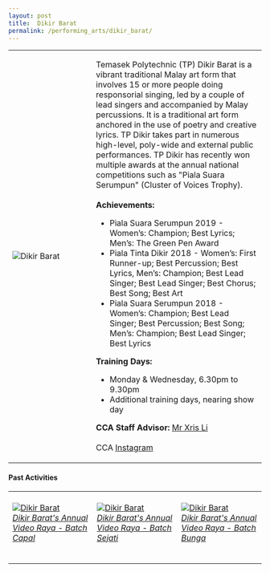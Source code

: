```yaml
---
layout: post
title:  Dikir Barat
permalink: /performing_arts/dikir_barat/
---
```


<div>
<table>
    <tr>
        <td style="width:33%"><image src="{{site.baseurl}}/images/CCA_dikir_barat.jpg" style="display:block;margin-left:auto;margin-right:auto;" alt="Dikir Barat"></image></td>
        <td>
            <p>
                Temasek Polytechnic (TP) Dikir Barat is a vibrant traditional Malay art form that involves 15 or more people doing responsorial singing, led by a couple of lead singers and accompanied by Malay percussions. It is a traditional art form anchored in the use of poetry and creative lyrics. TP Dikir takes part in numerous high-level, poly-wide and external public performances. TP Dikir has recently won multiple awards at the annual national competitions such as "Piala Suara Serumpun" (Cluster of Voices Trophy).<br>
                <br>
                <b>Achievements:</b><br>
                <ul>
                    <li>Piala Suara Serumpun 2019 - Women’s: Champion; Best Lyrics; Men’s: The Green Pen Award</li>
                    <li>Piala Tinta Dikir 2018 - Women’s: First Runner-up; Best Percussion; Best Lyrics, Men’s: Champion; Best Lead Singer; Best Lead Singer; Best Chorus; Best Song; Best Art</li>
                    <li>Piala Suara Serumpun 2018 - Women’s: Champion; Best Lead Singer; Best Percussion; Best Song; Men’s: Champion; Best Lead Singer; Best Lyrics</li>               
                </ul>
            </p>
            <p>
                <b>Training Days:</b><br>
                <ul>    
                    <li>Monday & Wednesday, 6.30pm to 9.30pm</li>
                    <li>Additional training days, nearing show day</li>
                </ul>
            </p>
            <p>
                <b>CCA Staff Advisor:</b> <a href="mailto:chrislee@tp.edu.sg">Mr Xris Li</a><br>
                <br>
                CCA <a href="https://www.instagram.com/tpdikir">Instagram</a>
            </p>
        </td>
    </tr>
</table>
</div>

#### Past Activities

<table>
    <tr>
        <td style="width:33%"><br>
            <a href="https://www.instagram.com/p/CBQNsxNh9Go/">
                <image src="{{site.baseurl}}/images/CCA-DK_IG1.png" style="display:block;margin-left:auto;margin-right:auto;" alt="Dikir Barat">
                <h6 style="margin-top:0%">Dikir Barat's Annual Video Raya - Batch Capal</h6>
                </image>
            </a>
        </td>
        <td style="width:33%"><br>
            <a href="https://www.instagram.com/p/CBNpVNpBx98/">
                <image src="{{site.baseurl}}/images/CCA-DK_IG2.png" style="display:block;margin-left:auto;margin-right:auto;" alt="Dikir Barat">
                <h6 style="margin-top:0%">Dikir Barat's Annual Video Raya - Batch Sejati</h6>
                </image>
            </a>
        </td>
        <td style="width:33%"><br>
            <a href="https://www.instagram.com/p/CBLFtGGBxWs/">
                <image src="{{site.baseurl}}/images/CCA-DK_IG3.png" style="display:block;margin-left:auto;margin-right:auto;" alt="Dikir Barat">
                <h6 style="margin-top:0%">Dikir Barat's Annual Video Raya - Batch Bunga</h6>    
                </image>
            </a>
        </td>
    </tr>
</table>


